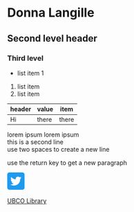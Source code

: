 # Donna Langille

## Second level header

### Third level

* list item 1

1. list item
2. list item

| header | value | item |
| ----- | ----- | ----- |
| Hi | there | there |

lorem ipsum lorem ipsum  
this is a second line  
use two spaces to create a new line  

use the return key to get a new paragraph

![Twitter logo](https://raw.githubusercontent.com/vdunbar/ds-introduction/main/images/twitter.png)


[UBCO Library](http://library.ok.ubc.ca)
